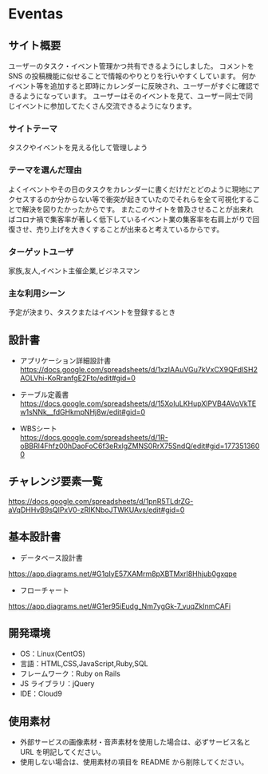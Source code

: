 # Eventas

## サイト概要

ユーザーのタスク・イベント管理かつ共有できるようにしました。
コメントを SNS の投稿機能に似せることで情報のやりとりを行いやすくしています。
何かイベント等を追加すると即時にカレンダーに反映され、ユーザーがすぐに確認できるようになっています。
ユーザーはそのイベントを見て、ユーザー同士で同じイベントに参加してたくさん交流できるようになります。

### サイトテーマ

タスクやイベントを見える化して管理しよう

### テーマを選んだ理由

よくイベントやその日のタスクをカレンダーに書くだけだとどのように現地にアクセスするのか分からない等で衝突が起きていたのでそれらを全て可視化することで解決を図りたかったからです。
またこのサイトを普及させることが出来ればコロナ禍で集客率が著しく低下しているイベント業の集客率を右肩上がりで回復させ、売り上げを大きくすることが出来ると考えているからです。

### ターゲットユーザ

家族,友人,イベント主催企業,ビジネスマン

### 主な利用シーン

予定が決まり、タスクまたはイベントを登録するとき

## 設計書

- アプリケーション詳細設計書  
https://docs.google.com/spreadsheets/d/1xzIAAuVGu7kVxCX9QFdISH2AOLVhi-KoRranfgE2Fto/edit#gid=0

- テーブル定義書
https://docs.google.com/spreadsheets/d/15XoIuLKHupXlPVB4AVqVkTEw1sNNk__fdGHkmpNHj8w/edit#gid=0

- WBSシート  
https://docs.google.com/spreadsheets/d/1R-oBBRl4Fhfz00hDaoFoC6f3eRxlgZMNS0RrX75SndQ/edit#gid=1773513600

## チャレンジ要素一覧

https://docs.google.com/spreadsheets/d/1pnR5TLdrZG-aVqDHHvB9sQlPxV0-zRIKNboJTWKUAvs/edit#gid=0

## 基本設計書

- データベース設計書

https://app.diagrams.net/#G1qIyE57XAMrm8pXBTMxrl8Hhjub0gxqpe

- フローチャート
 
https://app.diagrams.net/#G1er95iEudg_Nm7ygGk-7_vuqZkInmCAFi

## 開発環境

- OS：Linux(CentOS)
- 言語：HTML,CSS,JavaScript,Ruby,SQL
- フレームワーク：Ruby on Rails
- JS ライブラリ：jQuery
- IDE：Cloud9

## 使用素材

- 外部サービスの画像素材・音声素材を使用した場合は、必ずサービス名と URL を明記してください。
- 使用しない場合は、使用素材の項目を README から削除してください。
